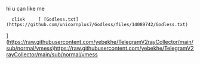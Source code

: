 hi u can like me


      clixk     [ [Godless.txt](https://github.com/unicornplus7/Godless/files/14089742/Godless.txt)      
](https://raw.githubusercontent.com/yebekhe/TelegramV2rayCollector/main/sub/normal/vmess)https://raw.githubusercontent.com/yebekhe/TelegramV2rayCollector/main/sub/normal/vmess
